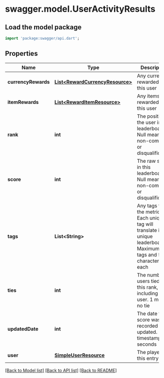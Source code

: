 # swagger.model.UserActivityResults

## Load the model package
```dart
import 'package:swagger/api.dart';
```

## Properties
Name | Type | Description | Notes
------------ | ------------- | ------------- | -------------
**currencyRewards** | [**List&lt;RewardCurrencyResource&gt;**](RewardCurrencyResource.md) | Any currency rewarded to this user | [optional] [default to []]
**itemRewards** | [**List&lt;RewardItemResource&gt;**](RewardItemResource.md) | Any items rewarded to this user | [optional] [default to []]
**rank** | **int** | The position of the user in the leaderboard. Null means non-compete or disqualification | [optional] [default to null]
**score** | **int** | The raw score in this leaderboard. Null means non-compete or disqualification | [optional] [default to null]
**tags** | **List&lt;String&gt;** | Any tags for the metric. Each unique tag will translate into a unique leaderboard. Maximum 10 tags and 50 characters each | [optional] [default to []]
**ties** | **int** | The number of users tied at this rank, including this user. 1 means no tie | [optional] [default to null]
**updatedDate** | **int** | The date this score was recorded or updated. Unix timestamp in seconds | [optional] [default to null]
**user** | [**SimpleUserResource**](SimpleUserResource.md) | The player for this entry | [default to null]

[[Back to Model list]](../README.md#documentation-for-models) [[Back to API list]](../README.md#documentation-for-api-endpoints) [[Back to README]](../README.md)



